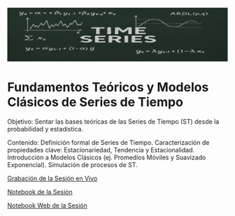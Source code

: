 ![banner2](images/banner2.png ':class=banner-image')

# Fundamentos Teóricos y Modelos Clásicos de Series de Tiempo 

Objetivo: Sentar las bases teóricas de las Series de Tiempo (ST) desde la probabilidad y estadística.

Contenido: Definición formal de Series de Tiempo. Caracterización de propiedades clave: Estacionariedad, Tendencia y Estacionalidad. Introducción a Modelos Clásicos (ej. Promedios Móviles y Suavizado Exponencial). Simulación de procesos de ST.

[Grabación de la Sesión en Vivo](https://www.youtube.com/live/QOje90AnKVU?si=ykZOcS3v-CvRieIM)

[Notebook de la Sesión](https://github.com/LuisGorozpe/py-ts-code/blob/main/sesion2.ipynb)

[Notebook Web de la Sesión](https://luisgorozpe.github.io/py-ts-code/sesion2.html)

